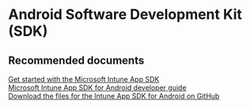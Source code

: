 <properties
	pageTitle="Android Software Development Kit (SDK)"
	description="Android Software Development Kit (SDK)"
	service="microsoft.intune"
	resource="intune"
	authors="mackie1604"
	displayOrder=""
	selfHelpType="generic"
	supportTopicIds="32553378"
	resourceTags=""
	productPesIds="15584"
	cloudEnvironments="public"
/>

# Android Software Development Kit (SDK)

## **Recommended documents**

[Get started with the Microsoft Intune App SDK](https://docs.microsoft.com/intune/app-sdk-get-started)<br>
[Microsoft Intune App SDK for Android developer guide](https://docs.microsoft.com/intune/app-sdk-android)<br>
[Download the files for the Intune App SDK for Android on GitHub](https://github.com/msintuneappsdk/ms-intune-app-sdk-android)<br>



